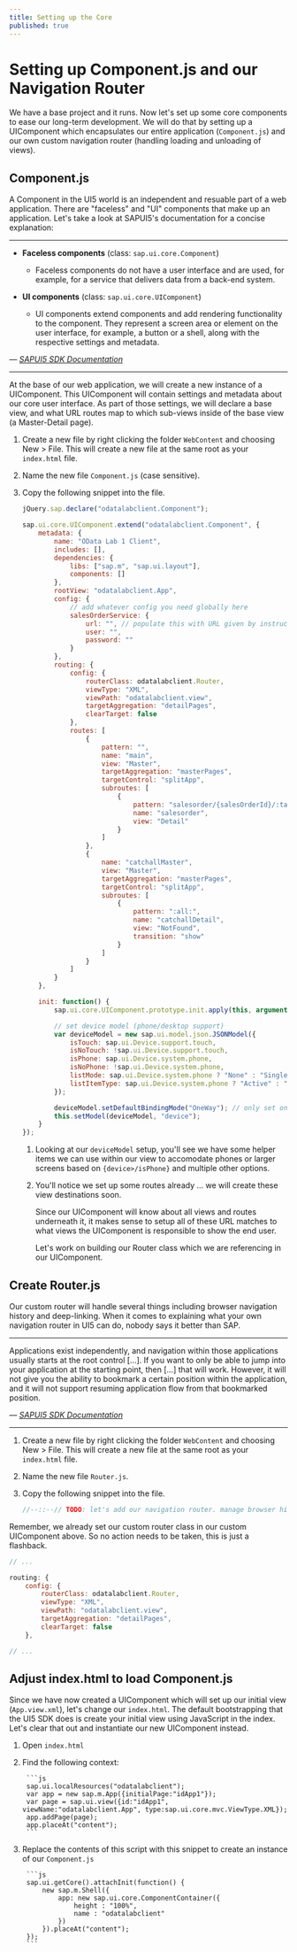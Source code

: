```yaml
---
title: Setting up the Core
published: true
---
```


# Setting up Component.js and our Navigation Router

We have a base project and it runs. Now let's set up some core components to ease our long-term development. We will do that by setting up a UIComponent which encapsulates our entire application (`Component.js`) and our own custom navigation router (handling loading and unloading of views).

## Component.js

A Component in the UI5 world is an independent and resuable part of a web application. There are "faceless" and "UI" components that make up an application. Let's take a look at SAPUI5's documentation for a concise explanation:

<hr />

* **Faceless components** (class: `sap.ui.core.Component`)

  * Faceless components do not have a user interface and are used, for example, for a service that delivers data from a back-end system.

* **UI components** (class: `sap.ui.core.UIComponent`)

  * UI components extend components and add rendering functionality to the component. They represent a screen area or element on the user interface, for example, a button or a shell, along with the respective settings and metadata.

<cite> &mdash; [SAPUI5 SDK Documentation](https://sapui5.netweaver.ondemand.com/sdk/#docs/guide/958ead51e2e94ab8bcdc90fb7e9d53d0.html)</cite>

<hr />

At the base of our web application, we will create a new instance of a UIComponent. This UIComponent will contain settings and metadata about our core user interface. As part of those settings, we will declare a base view, and what URL routes map to which sub-views inside of the base view (a Master-Detail page).

1. Create a new file by right clicking the folder `WebContent` and choosing New > File. This will create a new file at the same root as your `index.html` file.
1. Name the new file `Component.js` (case sensitive).
1. Copy the following snippet into the file.

    ```js
    jQuery.sap.declare("odatalabclient.Component");

    sap.ui.core.UIComponent.extend("odatalabclient.Component", {
        metadata: {
            name: "OData Lab 1 Client",
            includes: [],
            dependencies: {
                libs: ["sap.m", "sap.ui.layout"],
                components: []
            },
            rootView: "odatalabclient.App",
            config: {
                // add whatever config you need globally here
                salesOrderService: {
                    url: "", // populate this with URL given by instructor, or your previously built service
                    user: "",
                    password: ""
                }
            },
            routing: {
                config: {
                    routerClass: odatalabclient.Router,
                    viewType: "XML",
                    viewPath: "odatalabclient.view",
                    targetAggregation: "detailPages",
                    clearTarget: false
                },
                routes: [
                    {
                        pattern: "",
                        name: "main",
                        view: "Master",
                        targetAggregation: "masterPages",
                        targetControl: "splitApp",
                        subroutes: [
                            {
                                pattern: "salesorder/{salesOrderId}/:tab:",
                                name: "salesorder",
                                view: "Detail"
                            }
                        ]
                    },
                    {
                        name: "catchallMaster",
                        view: "Master",
                        targetAggregation: "masterPages",
                        targetControl: "splitApp",
                        subroutes: [
                            {
                                pattern: ":all:",
                                name: "catchallDetail",
                                view: "NotFound",
                                transition: "show"
                            }
                        ]
                    }
                ]
            }
        },

        init: function() {
            sap.ui.core.UIComponent.prototype.init.apply(this, arguments);

            // set device model (phone/desktop support)
            var deviceModel = new sap.ui.model.json.JSONModel({
                isTouch: sap.ui.Device.support.touch,
                isNoTouch: !sap.ui.Device.support.touch,
                isPhone: sap.ui.Device.system.phone,
                isNoPhone: !sap.ui.Device.system.phone,
                listMode: sap.ui.Device.system.phone ? "None" : "SingleSelectMaster",
                listItemType: sap.ui.Device.system.phone ? "Active" : "Inactive"
            });

            deviceModel.setDefaultBindingMode("OneWay"); // only set once, then read-only
            this.setModel(deviceModel, "device");
        }
    });
    ```


    1. Looking at our `deviceModel` setup, you'll see we have some helper items we can use within our view to accomodate phones or larger screens based on `{device>/isPhone}` and multiple other options.

    1. You'll notice we set up some routes already &hellip; we will create these view destinations soon.

        Since our UIComponent will know about all views and routes underneath it, it makes sense to setup all of these URL matches to what views the UIComponent is responsible to show the end user.

        Let's work on building our Router class which we are referencing in our UIComponent.


## Create Router.js

Our custom router will handle several things including browser navigation history and deep-linking. When it comes to explaining what your own navigation router in UI5 can do, nobody says it better than SAP.

<hr />

Applications exist independently, and navigation within those applications usually starts at the root control [&hellip;]. If you want to only be able to jump into your application at the starting point, then [&hellip;] that will work. However, it will not give you the ability to bookmark a certain position within the application, and it will not support resuming application flow from that bookmarked position.

<cite> &mdash; [SAPUI5 SDK Documentation](https://sapui5.netweaver.ondemand.com/sdk/#docs/guide/688f36bd758e4ce2b4e682eef4dc794e.html)</cite>

<hr />

1. Create a new file by right clicking the folder `WebContent` and choosing New > File. This will create a new file at the same root as your `index.html` file.
1. Name the new file `Router.js`.
1. Copy the following snippet into the file.

    ```js
    //--::--// TODO: let's add our navigation router. manage browser history etc.
    ```

Remember, we already set our custom router class in our custom UIComponent above. So no action needs to be taken, this is just a flashback.

```js
// ...

routing: {
    config: {
        routerClass: odatalabclient.Router,
        viewType: "XML",
        viewPath: "odatalabclient.view",
        targetAggregation: "detailPages",
        clearTarget: false
    },

// ...
```

## Adjust index.html to load Component.js

Since we have now created a UIComponent which will set up our initial view (`App.view.xml`), let's change our `index.html`. The default bootstrapping that the UI5 SDK does is create your initial view using JavaScript in the index. Let's clear that out and instantiate our new UIComponent instead.

1. Open `index.html`
1. Find the following context:

        ```js
        sap.ui.localResources("odatalabclient");
        var app = new sap.m.App({initialPage:"idApp1"});
        var page = sap.ui.view({id:"idApp1", viewName:"odatalabclient.App", type:sap.ui.core.mvc.ViewType.XML});
        app.addPage(page);
        app.placeAt("content");
        ```

1. Replace the contents of this script with this snippet to create an instance of our `Component.js`

        ```js
        sap.ui.getCore().attachInit(function() {
            new sap.m.Shell({
                app: new sap.ui.core.ComponentContainer({
                    height : "100%",
                    name : "odatalabclient"
                })
            }).placeAt("content");
        });
        ```

